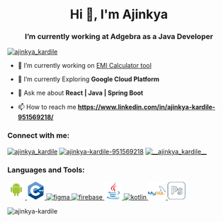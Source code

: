 <h1 align="center">Hi 👋, I'm Ajinkya</h1>
<h3 align="center">I’m currently working at Adgebra as a Java Developer</h3>

<p align="left"> <a href="https://twitter.com/ajinkya_kardile" target="blank"><img src="https://img.shields.io/twitter/follow/ajinkya_kardile?logo=twitter&style=for-the-badge" alt="ajinkya_kardile" /></a> </p>

- 🔭 I’m currently working on [EMI Calculator tool](https://emicalculatortool.in/)

- 🌱 I’m currently Exploring **Google Cloud Platform**

- 💬 Ask me about **React | Java | Spring Boot**

- 📫 How to reach me **https://www.linkedin.com/in/ajinkya-kardile-951569218/**

<h3 align="left">Connect with me:</h3>
<p align="left">
<a href="https://twitter.com/ajinkya_kardile" target="blank"><img align="center" src="https://raw.githubusercontent.com/rahuldkjain/github-profile-readme-generator/master/src/images/icons/Social/twitter.svg" alt="ajinkya_kardile" height="30" width="40" /></a>
<a href="https://linkedin.com/in/ajinkya-kardile-951569218" target="blank"><img align="center" src="https://raw.githubusercontent.com/rahuldkjain/github-profile-readme-generator/master/src/images/icons/Social/linked-in-alt.svg" alt="ajinkya-kardile-951569218" height="30" width="40" /></a>
<a href="https://instagram.com/__ajinkya_kardile__" target="blank"><img align="center" src="https://raw.githubusercontent.com/rahuldkjain/github-profile-readme-generator/master/src/images/icons/Social/instagram.svg" alt="__ajinkya_kardile__" height="30" width="40" /></a>
</p>

<h3 align="left">Languages and Tools:</h3>
<p align="left"> <a href="https://developer.android.com" target="_blank" rel="noreferrer"> <img src="https://raw.githubusercontent.com/devicons/devicon/master/icons/android/android-original-wordmark.svg" alt="android" width="40" height="40"/> </a> <a href="https://www.w3schools.com/cpp/" target="_blank" rel="noreferrer"> <img src="https://raw.githubusercontent.com/devicons/devicon/master/icons/cplusplus/cplusplus-original.svg" alt="cplusplus" width="40" height="40"/> </a> <a href="https://www.figma.com/" target="_blank" rel="noreferrer"> <img src="https://www.vectorlogo.zone/logos/figma/figma-icon.svg" alt="figma" width="40" height="40"/> </a> <a href="https://firebase.google.com/" target="_blank" rel="noreferrer"> <img src="https://www.vectorlogo.zone/logos/firebase/firebase-icon.svg" alt="firebase" width="40" height="40"/> </a> <a href="https://www.java.com" target="_blank" rel="noreferrer"> <img src="https://raw.githubusercontent.com/devicons/devicon/master/icons/java/java-original.svg" alt="java" width="40" height="40"/> </a> <a href="https://kotlinlang.org" target="_blank" rel="noreferrer"> <img src="https://www.vectorlogo.zone/logos/kotlinlang/kotlinlang-icon.svg" alt="kotlin" width="40" height="40"/> </a> <a href="https://www.mysql.com/" target="_blank" rel="noreferrer"> <img src="https://raw.githubusercontent.com/devicons/devicon/master/icons/mysql/mysql-original-wordmark.svg" alt="mysql" width="40" height="40"/> </a> <a href="https://www.photoshop.com/en" target="_blank" rel="noreferrer"> <img src="https://raw.githubusercontent.com/devicons/devicon/master/icons/photoshop/photoshop-line.svg" alt="photoshop" width="40" height="40"/> </a> </p>

<p><img align="center" src="https://github-readme-stats.vercel.app/api/top-langs?username=ajinkya-kardile&show_icons=true&locale=en&layout=compact" alt="ajinkya-kardile" /></p>

